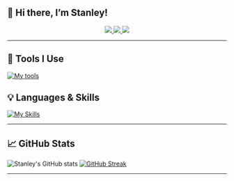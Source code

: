 ## 👋 Hi there, I’m Stanley!

<p align='center'>
  <a href="https://stanley1106.dev">
    <img src="https://img.shields.io/badge/Website-stanley1106.dev-0A66C2?style=for-the-badge&logo=googlechrome&logoColor=white"/>
  </a>
  <a href="mailto:Stanley1106chen@gmail.com">
    <img src="https://img.shields.io/badge/Email-Stanley1106chen@gmail.com-D14836?style=for-the-badge&logo=gmail&logoColor=white"/>
  </a>
  <a href="https://github.com/Stanley1106">
    <img src="https://img.shields.io/badge/GitHub-Stanley1106-181717?style=for-the-badge&logo=github&logoColor=white"/>
  </a>
</p>


---

## 🔧 Tools I Use
[![My tools](https://skillicons.dev/icons?i=bash,git,linux,vscode,kali)](https://skillicons.dev)

## 💡 Languages & Skills
[![My Skills](https://skillicons.dev/icons?i=python,c,cpp)](https://skillicons.dev)

---

## 📈 GitHub Stats
![Stanley's GitHub stats](https://github-readme-stats.vercel.app/api?username=Stanley1106&show_icons=true&theme=tokyonight)
[![GitHub Streak](https://streak-stats.demolab.com?user=Stanley1106&theme=tokyonight)](https://git.io/streak-stats)

---

<!--
**Stanley1106/stanley1106** is a ✨ _special_ ✨ repository because its `README.md` (this file) appears on your GitHub profile.

Here are some ideas to get you started:

- 🔭 I’m currently working on ...
- 🌱 I’m currently learning ...
- 👯 I’m looking to collaborate on ...
- 🤔 I’m looking for help with ...
- 💬 Ask me about ...
- 📫 How to reach me: ...
- 😄 Pronouns: ...
- ⚡ Fun fact: ...
-->
